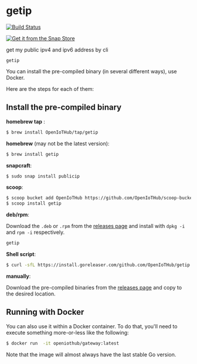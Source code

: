 # getip

[![Build Status](https://travis-ci.com/OpenIoTHub/getip.svg?branch=master)](https://travis-ci.com/OpenIoTHub/getip)

[![Get it from the Snap Store](https://snapcraft.io/static/images/badges/en/snap-store-white.svg)](https://snapcraft.io/publicip)

get my public ipv4 and ipv6 address by cli
```
getip
```
You can install the pre-compiled binary (in several different ways),
use Docker.

Here are the steps for each of them:

## Install the pre-compiled binary

**homebrew tap** :

```sh
$ brew install OpenIoTHub/tap/getip
```

**homebrew** (may not be the latest version):

```sh
$ brew install getip
```

**snapcraft**:

```sh
$ sudo snap install publicip
```

**scoop**:

```sh
$ scoop bucket add OpenIoTHub https://github.com/OpenIoTHub/scoop-bucket.git
$ scoop install getip
```

**deb/rpm**:

Download the `.deb` or `.rpm` from the [releases page][releases] and
install with `dpkg -i` and `rpm -i` respectively.

```sh
getip
```

**Shell script**:

```sh
$ curl -sfL https://install.goreleaser.com/github.com/OpenIoTHub/getip.sh | sh
```

**manually**:

Download the pre-compiled binaries from the [releases page][releases] and
copy to the desired location.

## Running with Docker

You can also use it within a Docker container. To do that, you'll need to
execute something more-or-less like the following:

```sh
$ docker run  -it openiothub/gateway:latest
```

Note that the image will almost always have the last stable Go version.

[releases]: https://github.com/OpenIoTHub/getip/releases

